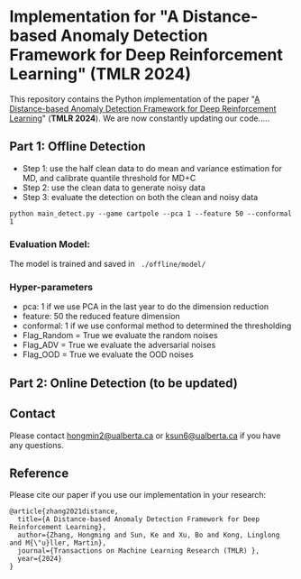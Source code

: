 # Implementation for "A Distance-based Anomaly Detection Framework for Deep Reinforcement Learning" (TMLR 2024)

This repository contains the Python implementation of the paper "[A Distance-based Anomaly Detection Framework for Deep Reinforcement Learning](https://openreview.net/forum?id=TNKhDBV6PA)" (**TMLR 2024**). We are now constantly updating our code.....


## Part 1: Offline Detection

- Step 1: use the half clean data to do mean and variance estimation for MD, and calibrate quantile threshold for MD+C
- Step 2: use the clean data to generate noisy data
- Step 3: evaluate the detection on both the clean and noisy data

```
python main_detect.py --game cartpole --pca 1 --feature 50 --conformal 1
```  

### Evaluation Model:

The model is trained and saved in ` ./offline/model/` 

### Hyper-parameters

- pca: 1 if we use PCA in the last year to do the dimension reduction
- feature: 50 the reduced feature dimension
- conformal: 1 if we use conformal method to determined the thresholding
- Flag_Random = True we evaluate the random noises
- Flag_ADV = True we evaluate the adversarial noises
- Flag_OOD = True we evaluate the OOD noises

## Part 2: Online Detection (to be updated) 





## Contact

Please contact hongmin2@ualberta.ca or ksun6@ualberta.ca if you have any questions.

## Reference
Please cite our paper if you use our implementation in your research:
```
@article{zhang2021distance,
  title={A Distance-based Anomaly Detection Framework for Deep Reinforcement Learning},
  author={Zhang, Hongming and Sun, Ke and Xu, Bo and Kong, Linglong and M{\"u}ller, Martin},
  journal={Transactions on Machine Learning Research (TMLR) },
  year={2024}
}
